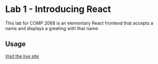 # Lab 1 - Introducing React

This lab for COMP 2068 is an elementary React frontend that accepts a name and displays a greeting with that name.

## Usage

[Visit the live site](https://kennethcoleman-gc.github.io/lab-01-introducing-react/)